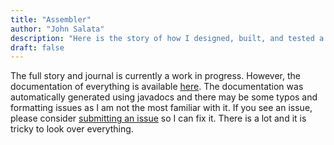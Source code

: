 ```yaml
---
title: "Assembler"
author: "John Salata"
description: "Here is the story of how I designed, built, and tested a SIC/XE assembler"
draft: false
---
```


The full story and journal is currently a work in progress. However, the documentation of everything is available [here](/docs/docs/index.html). The documentation was automatically generated using javadocs and there may be some typos and formatting issues as I am not the most familiar with it.  If you see an issue, please consider [submitting an issue](https://github.com/sheepman39/Assembler/issues) so I can fix it.  There is a lot and it is tricky to look over everything.